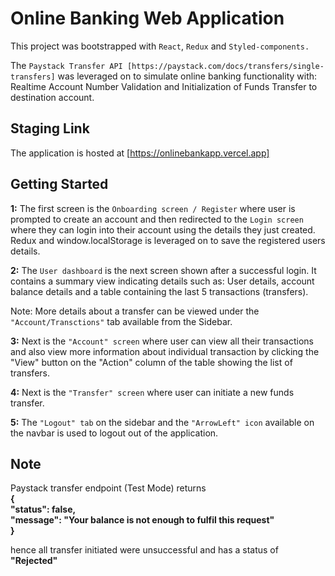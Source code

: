 # Online Banking Web Application

This project was bootstrapped with `React`, `Redux` and `Styled-components.`

The `Paystack Transfer API [https://paystack.com/docs/transfers/single-transfers]` was leveraged on to simulate online banking functionality with: Realtime Account Number Validation and Initialization of Funds Transfer to destination account. 
## Staging Link

The application is hosted at [https://onlinebankapp.vercel.app]

## Getting Started
**1:** The first screen is the `Onboarding screen / Register` where user is prompted to create an account and then redirected to the `Login screen` where they can login into their account using the details they just created. Redux and window.localStorage is leveraged on to save the registered users details.

**2:** The `User dashboard` is the next screen shown after a successful login. It contains a summary view indicating details such as: User details, account balance details and a table containing the last 5 transactions (transfers).

Note: More details about a transfer can be viewed under the `"Account/Transctions"` tab available from the Sidebar.

**3:** Next is the `"Account" screen` where user can view all their transactions and also view more information about individual transaction by clicking the "View" button on the "Action" column of the table showing the list of transfers.

**4:** Next is the `"Transfer" screen` where user can initiate a new funds transfer.

**5:** The `"Logout" tab` on the sidebar and the `"ArrowLeft" icon` available on the navbar is used to logout out of the application.

## Note
Paystack transfer endpoint (Test Mode) returns  
**{**  
**"status": false,**  
 **"message": "Your balance is not enough to fulfil this request"**  
**}**  

hence all transfer initiated were unsuccessful and has a status of **"Rejected"**


